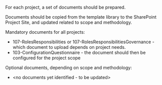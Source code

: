 For each project, a set of documents should be prepared. 

Documents should be copied from the template library to the SharePoint Project Site, and updated related to scope and methodology.

Mandatory documents for all projects:
* 107-RolesResponsibilities or 107-RolesResponsibilitiesGovernance - which document to upload depends on project needs.
* 103-ConfigurationQuestionnaire - the document should then be configured for the project scope

Optional documents, depending on scope and methodology:
* <no documents yet identified - to be updated>
